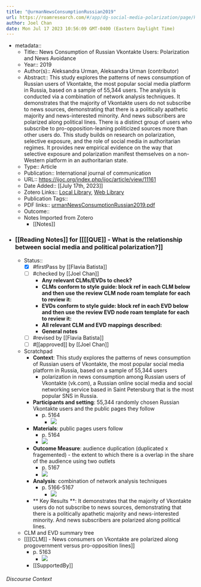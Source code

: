 ```yaml
---
title: "@urmanNewsConsumptionRussian2019"
url: https://roamresearch.com/#/app/dg-social-media-polarization/page/kXDKW5vX9
author: Joel Chan
date: Mon Jul 17 2023 10:56:09 GMT-0400 (Eastern Daylight Time)
---
```


- metadata::
    - Title:: News Consumption of Russian Vkontakte Users: Polarization and News Avoidance
    - Year:: 2019
    - Author(s):: Aleksandra Urman, Aleksandra Urman (contributor)
    - Abstract:: This study explores the patterns of news consumption of Russian users of Vkontakte, the most popular social media platform in Russia, based on a sample of 55,344 users. The analysis is conducted via a combination of network analysis techniques. It demonstrates that the majority of Vkontakte users do not subscribe to news sources, demonstrating that there is a politically apathetic majority and news-interested minority. And news subscribers are polarized along political lines. There is a distinct group of users who subscribe to pro-opposition-leaning politicized sources more than other users do. This study builds on research on polarization, selective exposure, and the role of social media in authoritarian regimes. It provides new empirical evidence on the way that selective exposure and polarization manifest themselves on a non-Western platform in an authoritarian state.
    - Type:: Article
    - Publication:: International journal of communication
    - URL:: https://ijoc.org/index.php/ijoc/article/view/11161
    - Date Added:: [[July 17th, 2023]]
    - Zotero Links:: [Local Library](zotero://select/groups/4985507/items/DD4IEKNR), [Web Library](https://www.zotero.org/groups/4985507/items/DD4IEKNR)
    - Publication Tags::
    - PDF links:: [urmanNewsConsumptionRussian2019.pdf](zotero://open-pdf/groups/4985507/items/DRZ53EVH)
    - Outcome::
    - Notes Imported from Zotero
        - [[Notes]]
- ### [[Reading Notes]] for [[[[QUE]] - What is the relationship between social media and political polarization?]]
    - Status::
        - [x] #firstPass by [[Flavia Batista]]
        - [ ] #checked by [[Joel Chan]]
            - **Any relevant CLMs/EVDs to check?**
            - **CLMs conform to style guide: block ref in each CLM below and then use the review CLM node roam template for each to review it:**
            - **EVDs conform to style guide: block ref in each EVD below and then use the review EVD node roam template for each to review it:**
            - **All relevant CLM and EVD mappings described:**
            - **General notes**
        - [ ] #revised by [[Flavia Batista]]
        - [ ] #[[approved]] by [[Joel Chan]]
    - Scratchpad
        - **Context**: This study explores the patterns of news consumption of Russian users of Vkontakte, the most popular social media platform in Russia, based on a sample of 55,344 users
            - polarization in news consumption among Russian users of Vkontakte (vk.com), a Russian online social media and social networking service based in Saint Petersburg that is the most popular SNS in Russia.
        - **Participants and setting**: 55,344 randomly chosen Russian Vkontakte users and the public pages they follow
            - p. 5164
                - ![](https://firebasestorage.googleapis.com/v0/b/firescript-577a2.appspot.com/o/imgs%2Fapp%2Fdg-social-media-polarization%2F99YjBP8Xh6.32.17%20PM.png?alt=media&token=4b1c4054-e8eb-4633-b4b8-9b7ebfc37b2e)
        - **Materials**: public pages users follow
            - p. 5164
            - ![](https://firebasestorage.googleapis.com/v0/b/firescript-577a2.appspot.com/o/imgs%2Fapp%2Fdg-social-media-polarization%2F99YjBP8Xh6.32.17%20PM.png?alt=media&token=4b1c4054-e8eb-4633-b4b8-9b7ebfc37b2e)
        - **Outcome Measure**: audience duplication (duplicated x fragemented) - the extent to which there is a overlap in the share of the audience using two outlets
            - p. 5167
            - ![](https://firebasestorage.googleapis.com/v0/b/firescript-577a2.appspot.com/o/imgs%2Fapp%2Fdg-social-media-polarization%2Fr95Ka3UA19.39.46%20PM.png?alt=media&token=fbc9ec39-319a-4e50-abdc-d58e19027873)
        - **Analysis**: combination of network analysis techniques
            - p. 5166-5167
                - ![](https://firebasestorage.googleapis.com/v0/b/firescript-577a2.appspot.com/o/imgs%2Fapp%2Fdg-social-media-polarization%2FEVTSfa4FYN.33.53%20PM.png?alt=media&token=1d898448-55ad-4f04-8767-ff5e921fc6ac)
        - ** Key Results **: It demonstrates that the majority of Vkontakte users do not subscribe to news sources, demonstrating that there is a politically apathetic majority and news-interested minority. And news subscribers are polarized along political lines.
    - CLM and EVD summary tree
    - [[[[CLM]] - News consumers on Vkontakte are polarized along progovernment versus pro-opposition lines]]
        - p. 5163
            - ![](https://firebasestorage.googleapis.com/v0/b/firescript-577a2.appspot.com/o/imgs%2Fapp%2Fdg-social-media-polarization%2Fn_AAEw5Aml.28.55%20PM.png?alt=media&token=b87610be-493a-453d-8804-0e8cd320b748)
        - [[SupportedBy]]

###### Discourse Context


